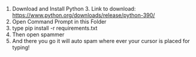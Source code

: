 1. Download and Install Python 3. Link to download: https://www.python.org/downloads/release/python-390/
2. Open Command Prompt in this Folder
3. type pip install -r requirements.txt
4. Then open spammer
5. And there you go it will auto spam where ever your cursor is placed for typing!
